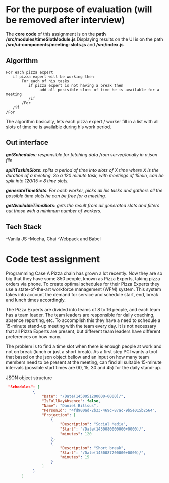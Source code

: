 # For the purpose of evaluation (will be removed after interview) #
The **core code** of this assignment is on the **path /src/modules/timeSlotModule.js**
Displaying results on the UI is on the path **/src/ui-components/meeting-slots.js** and **/src/index.js**


## Algorithm ##
```
For each pizza expert
   if pizza expert will be working then
       For each of his tasks
          if pizza expert is not having a break then
               add all posisible slots of time he is available for a meeting
          /if
       /For
   /if
/For
```
The algorithm basically, lets each pizza expert / worker fill in a list with all slots of time he is available during his work period.

## Out interface ##

_**getSchedules**: responsible for fetching data from server/locally in a json file_

_**splitTaskInSlots**: splits a period of time into slots of X time where X is the duration of a meeting. So a 120 minute task, with meetings of 15min, can be split into 120/15 = 8 time slots._

_**generateTimeSlots**: For each worker, picks all his tasks and gathers all the possible time slots he can be free for a meeting._

_**getAvailableTimeSlots**: gets the result from all generated slots and filters out those with a minimum number of workers._

## Tech Stack ##
-Vanila JS
-Mocha, Chai
-Webpack and Babel

           
    


# Code test assignment

Programming Case
A Pizza chain has grown a lot recently. Now they are so big that they have some
850 people, known as Pizza Experts, taking pizza orders via phone. To create optimal schedules for their
Pizza Experts they use a state-of-the-art workforce management (WFM) system. This system takes into
account the demand for service and schedule start, end, break and lunch times accordingly.

The Pizza Experts are divided into teams of 8 to 16 people, and each team has a team leader. The team
leaders are responsible for daily coaching, absence reporting, etc. To accomplish this they have a need to
schedule a 15-minute stand-up meeting with the team every day. It is not necessary that all Pizza Experts are
present, but different team leaders have different preferences on how many.

The problem is to find a time slot when there is enough people at work and not on break (lunch or just a
short break).
As a first step PCI wants a tool that based on the json object bellow and an input on how many team members need to be present at the meeting, can find all suitable 15-minute intervals (possible start times are 00, 15, 30 and 45) for the daily stand-up.

JSON object structure
```json
 "Schedules": [
            {
                "Date": "/Date(1450051200000+0000)/",
                "IsFullDayAbsence": false,
                "Name": "Daniel Billsus",
                "PersonId": "4fd900ad-2b33-469c-87ac-9b5e015b2564",
                "Projection": [
                    {
                        "Description": "Social Media",
                        "Start": "/Date(1450080000000+0000)/",
                        "minutes": 120
                    },
                    {
                        "Description": "Short break",
                        "Start": "/Date(1450087200000+0000)/",
                        "minutes": 15
                    }
                ]
            }
       ]
```
